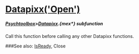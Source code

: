 # [Datapixx('Open')](Datapixx-Open) 
##### [Psychtoolbox](Psychtoolbox)>[Datapixx](Datapixx).{mex*} subfunction


Call this function before calling any other Datapixx functions.  
  


###See also:
[IsReady](Datapixx-IsReady), Close
